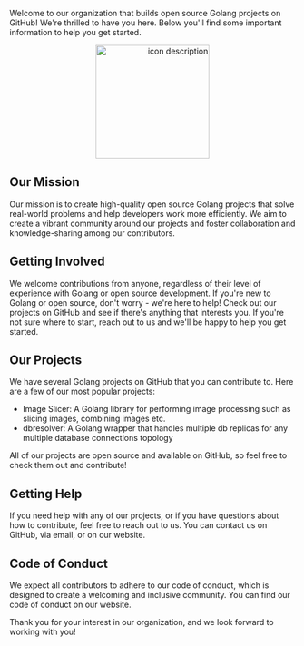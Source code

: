 Welcome to our organization that builds open source Golang projects on GitHub! We're thrilled to have you here. Below you'll find some important information to help you get started.

<p align="right">
  <img src="https://github.com/golangFame/.github/assets/24226219/58f6a2dd-132c-418c-b96b-3811924ea8ba" alt="icon description" width="200" height="200" style="display: block; margin: 0 auto;">
</p>

## Our Mission

Our mission is to create high-quality open source Golang projects that solve real-world problems and help developers work more efficiently. We aim to create a vibrant community around our projects and foster collaboration and knowledge-sharing among our contributors.

## Getting Involved

We welcome contributions from anyone, regardless of their level of experience with Golang or open source development. If you're new to Golang or open source, don't worry - we're here to help! Check out our projects on GitHub and see if there's anything that interests you. If you're not sure where to start, reach out to us and we'll be happy to help you get started.

## Our Projects

We have several Golang projects on GitHub that you can contribute to. Here are a few of our most popular projects:

-   Image Slicer: A Golang library for performing image processing such as slicing images, combining images etc.
-   dbresolver: A Golang wrapper that handles multiple db replicas for any multiple database connections topology


All of our projects are open source and available on GitHub, so feel free to check them out and contribute!

## Getting Help

If you need help with any of our projects, or if you have questions about how to contribute, feel free to reach out to us. You can contact us on GitHub, via email, or on our website.

## Code of Conduct

We expect all contributors to adhere to our code of conduct, which is designed to create a welcoming and inclusive community. You can find our code of conduct on our website.

Thank you for your interest in our organization, and we look forward to working with you!

<!-- https://docs.github.com/en/communities/setting-up-your-project-for-healthy-contributions/creating-a-default-community-health-file -->
